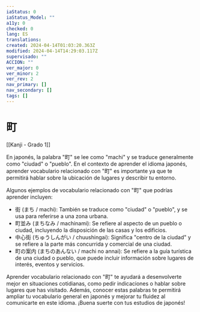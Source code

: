 ```yaml
---
iaStatus: 0
iaStatus_Model: ""
a11y: 0
checked: 0
lang: ES
translations: 
created: 2024-04-14T01:03:20.363Z
modified: 2024-04-14T14:29:03.117Z
supervisado: ""
ACCION: ""
ver_major: 0
ver_minor: 2
ver_rev: 2
nav_primary: []
nav_secondary: []
tags: []
---
```

# 町

[[Kanji - Grado 1]]

En japonés, la palabra "町" se lee como "machi" y se traduce generalmente como "ciudad" o "pueblo". En el contexto de aprender el idioma japonés, aprender vocabulario relacionado con "町" es importante ya que te permitirá hablar sobre la ubicación de lugares y describir tu entorno.

Algunos ejemplos de vocabulario relacionado con "町" que podrías aprender incluyen:

- 街 (まち / machi): También se traduce como "ciudad" o "pueblo", y se usa para referirse a una zona urbana.
- 町並み (まちなみ / machinami): Se refiere al aspecto de un pueblo o ciudad, incluyendo la disposición de las casas y los edificios.
- 中心街 (ちゅうしんがい / chuushingai): Significa "centro de la ciudad" y se refiere a la parte más concurrida y comercial de una ciudad.
- 町の案内 (まちのあんない / machi no annai): Se refiere a la guía turística de una ciudad o pueblo, que puede incluir información sobre lugares de interés, eventos y servicios.

Aprender vocabulario relacionado con "町" te ayudará a desenvolverte mejor en situaciones cotidianas, como pedir indicaciones o hablar sobre lugares que has visitado. Además, conocer estas palabras te permitirá ampliar tu vocabulario general en japonés y mejorar tu fluidez al comunicarte en este idioma. ¡Buena suerte con tus estudios de japonés!

